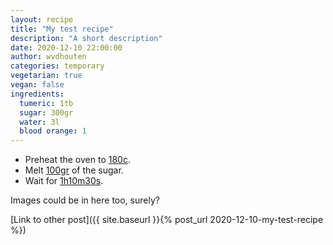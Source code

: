 ```yaml
---
layout: recipe
title: "My test recipe"
description: "A short description"
date: 2020-12-10 22:00:00
author: wvdhouten
categories: temporary
vegetarian: true
vegan: false
ingredients: 
  tumeric: 1tb
  sugar: 300gr
  water: 3l
  blood orange: 1
---
```


* Preheat the oven to [180c](#temperature).
* Melt [100gr](#quantity) of the sugar.
* Wait for [1h10m30s](#timer).

Images could be in here too, surely?

[Link to other post]({{ site.baseurl }}{% post_url 2020-12-10-my-test-recipe %})
